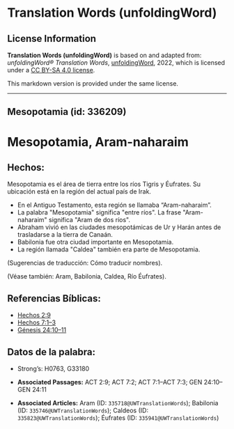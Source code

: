 # Translation Words (unfoldingWord)

## License Information

**Translation Words (unfoldingWord)** is based on and adapted from: _unfoldingWord® Translation Words_, [unfoldingWord](https://unfoldingword.org/utw), 2022, which is licensed under a [CC BY-SA 4.0 license](https://creativecommons.org/licenses/by-sa/4.0/legalcode.en).

This markdown version is provided under the same license.



--------------------------------

## Mesopotamia (id: 336209)

Mesopotamia, Aram\-naharaim
===========================

Hechos:
-------

Mesopotamia es el área de tierra entre los ríos Tigris y Éufrates. Su ubicación está en la región del actual país de Irak.

* En el Antiguo Testamento, esta región se llamaba “Aram\-naharaim”.
* La palabra "Mesopotamia" significa "entre ríos". La frase "Aram\-naharaim" significa "Aram de dos ríos".
* Abraham vivió en las ciudades mesopotámicas de Ur y Harán antes de trasladarse a la tierra de Canaán.
* Babilonia fue otra ciudad importante en Mesopotamia.
* La región llamada "Caldea" también era parte de Mesopotamia.

(Sugerencias de traducción: Cómo traducir nombres).

(Véase también: Aram, Babilonia, Caldea, Río Éufrates).

Referencias Bíblicas:
---------------------

* [Hechos 2:9](https://ref.ly/Acts2:9)
* [Hechos 7:1–3](https://ref.ly/Acts7:1-Acts7:3)
* [Génesis 24:10–11](https://ref.ly/Gen24:10-Gen24:11)

Datos de la palabra:
--------------------

* Strong’s: H0763, G33180

* **Associated Passages:** ACT 2:9; ACT 7:2; ACT 7:1–ACT 7:3; GEN 24:10–GEN 24:11
* **Associated Articles:** Aram (ID: `335718@UWTranslationWords`); Babilonia (ID: `335746@UWTranslationWords`); Caldeos (ID: `335823@UWTranslationWords`); Éufrates (ID: `335941@UWTranslationWords`)

